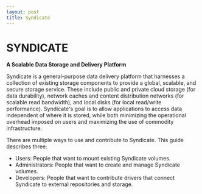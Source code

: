 ```yaml
---
layout: post
title: Syndicate
---
```


SYNDICATE
=========

**A Scalable Data Storage and Delivery Platform**

Syndicate is a general-purpose data delivery platform that harnesses a collection of existing storage components to provide a global, scalable, and secure storage service. These include public and private cloud storage (for data durability), network caches and content distribution networks (for scalable read bandwidth), and local disks (for local read/write performance). Syndicate's goal is to allow applications to access data independent of where it is stored, while both minimizing the operational overhead imposed on users and maximizing the use of commodity infrastructure.

There are multiple ways to use and contribute to Syndicate. This guide describes three:
 - Users: People that want to mount existing Syndicate volumes.
 - Administrators: People that want to create and manage Syndicate volumes.
 - Developers: People that want to contribute drivers that connect Syndicate to external repositories and storage.
